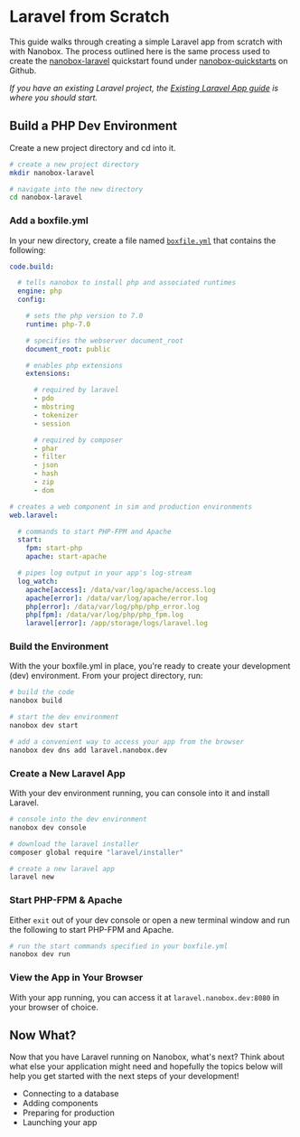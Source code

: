 # Laravel from Scratch

This guide walks through creating a simple Laravel app from scratch with with Nanobox. The process outlined here is the same process used to create the [nanobox-laravel](https://github.com/nanobox-quickstarts/nanobox-laravel) quickstart found under [nanobox-quickstarts](https://github.com/nanobox-quickstarts) on Github.

*If you have an existing Laravel project, the [Existing Laravel App guide](/php/laravel/getting-started/existing-app) is where you should start.*


## Build a PHP Dev Environment
Create a new project directory and cd into it.

```bash
# create a new project directory
mkdir nanobox-laravel

# navigate into the new directory
cd nanobox-laravel
```

### Add a boxfile.yml
In your new directory, create a file named [`boxfile.yml`](https://docs.nanobox.io/boxfile) that contains the following:

```yaml
code.build:

  # tells nanobox to install php and associated runtimes
  engine: php
  config:

    # sets the php version to 7.0
    runtime: php-7.0

    # specifies the webserver document_root
    document_root: public

    # enables php extensions
    extensions:

      # required by laravel
      - pdo
      - mbstring
      - tokenizer
      - session

      # required by composer
      - phar
      - filter
      - json
      - hash
      - zip
      - dom

# creates a web component in sim and production environments
web.laravel:

  # commands to start PHP-FPM and Apache
  start:
    fpm: start-php
    apache: start-apache

  # pipes log output in your app's log-stream
  log_watch:
    apache[access]: /data/var/log/apache/access.log
    apache[error]: /data/var/log/apache/error.log
    php[error]: /data/var/log/php/php_error.log
    php[fpm]: /data/var/log/php/php_fpm.log
    laravel[error]: /app/storage/logs/laravel.log
```

### Build the Environment
With the your boxfile.yml in place, you're ready to create your development (dev) environment. From your project directory, run:

```bash
# build the code
nanobox build

# start the dev environment
nanobox dev start

# add a convenient way to access your app from the browser
nanobox dev dns add laravel.nanobox.dev
```

### Create a New Laravel App
With your dev environment running, you can console into it and install Laravel.

```bash
# console into the dev environment
nanobox dev console

# download the laravel installer
composer global require "laravel/installer"

# create a new laravel app
laravel new
```

### Start PHP-FPM & Apache
Either `exit` out of your dev console or open a new terminal window and run the following to start PHP-FPM and Apache.

```bash
# run the start commands specified in your boxfile.yml
nanobox dev run
```

### View the App in Your Browser
With your app running, you can access it at `laravel.nanobox.dev:8080` in your browser of choice.

## Now What?
Now that you have Laravel running on Nanobox, what's next? Think about what else your application might need and hopefully the topics below will help you get started with the next steps of your development!

* Connecting to a database
* Adding components
* Preparing for production
* Launching your app
